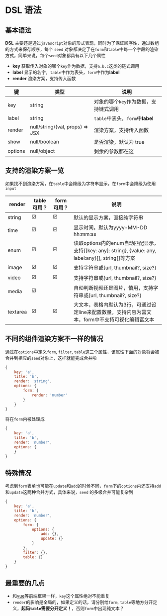 # DSL 语法

## 基本语法

**DSL** 主要还是通过`javascript`对象的形式表现，同时为了保证顺序性，通过数组的方式来保存顺序，每个 `seed` 对象都决定了在`form`和`table`中每一个字段的渲染方式，简单来说，每个`seed`对象都具有以下几个属性

- **key** 获取传入对象的哪个`key`作为数据，支持`a.b.c`这类的链式调用
- **label** 显示的名字，`table`中作为表头，`form`中作为**label**
- **render** 渲染方案，支持传入函数

| 键      | 类型                            | 说明                                  |
| ------- | ------------------------------- | ------------------------------------- |
| key     | string                          | 对象的哪个`key`作为数据，支持链式调用 |
| label   | string                          | `table`中表头，`form`中**label**      |
| render  | null/string/(val, props) => JSX | 渲染方案，支持传入函数                |
| show    | null/boolean                    | 是否渲染，默认为 true                 |
| options | null/object                     | 剩余的参数都在这                      |

## 支持的渲染方案一览

如果找不到渲染方案，在`table`中会降级为字符串显示，在`form`中会降级为使用`input`

| render | table可用？ | form可用？ | 说明                                |
| ------ | ----------- | ---------- | ----------------------------------- |
| string | ☑️           | ☑️          | 默认的显示方案，直接纯字符串        |
| time   | ☑️           | ☑️          | 显示时间，默认为yyyy-MM-DD hh:mm:ss |
| enum   | ☑️           | ☑️          | 读取options内的enum自动匹配显示，支持{[key: any]: string}, {value: any, label:any}[], string[]等方案 |
| image   | ☑️           | ☑️          | 支持字符串或{url, thumbnail?, size?} |
| video   | ☑️           | ☑️         | 支持字符串或{url, thumbnail?, size?} |
| media   | ☑️           |          | 自动判断视频还是图片，慎用，支持字符串或{url, thumbnail?, size?} |
| textarea   | ☑️           | ☑️         | 大文本，表格内默认为3行，可通过设定line来配置数量，支持内容为富文本，form中不支持可视化编辑富文本 |

## 不同的组件渲染方案不一样的情况

通过在`options`中定义`form`, `filter`, `table`这三个属性，该属性下面的对象将会被合并到相应的`seed`对象上，这样就能完成合并啦

```javascript
{
    key: 'a',
    title: 'b',
    render: 'string',
    options: {
        form: {
            render: 'number'
        }
    }
}
```

将在`form`内被处理成

```javascript
{
    key: 'a',
    title: 'b',
    render: 'number',
    options: {
    }
}
```

## 特殊情况

考虑到`form`表单也可能在`update`和`add`的时候不同，`form`下的`options`内还支持`add`和`update`这两种合并方式，具体来说，`seed` 的多级合并可能复杂到

```javascript
{
    key: 'a',
    title: 'b',
    render: 'number',
    options: {
        form: {
            options: {
                add: {},
                update: {}
            }
        },
        filter: {},
        table: {}
    }
}
```

## 最重要的几点

- 和[vue](https://cn.vuejs.org/v2/guide/index.html)等前端框架一样，`key`这个属性绝对不能重复
- `render`的影响是全局的，如果定义的话，请分别给`form`, `table`等地方分开定义，**起码`table`需要分开定义！**，否则`form`中出现纯文本？

